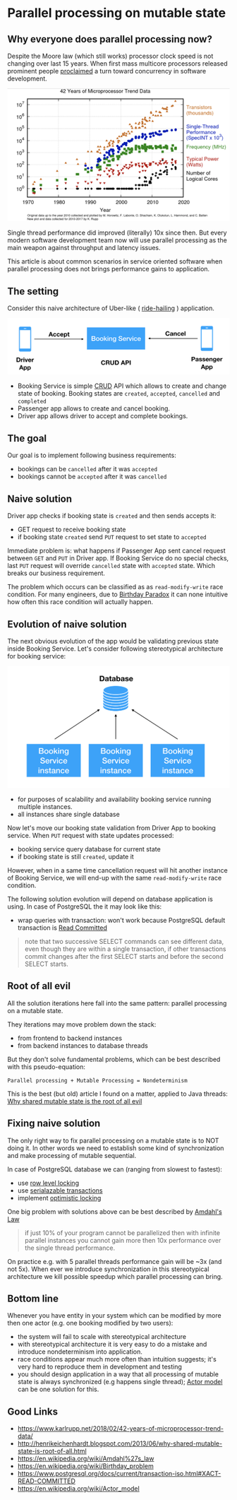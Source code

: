 # Parallel processing on mutable state

## Why everyone does parallel processing now?

Despite the Moore law (which still works) processor clock speed is not changing over last 15 years. When first mass multicore processors released prominent people [proclaimed](http://www.gotw.ca/publications/concurrency-ddj.htm) a  turn toward concurrency in software development.

<img src="./cpu-perfomance.png" />

Single thread performance did improved (literally) 10x  since then. But every modern software development team now will use parallel processing as the main weapon against throughput and latency issues.

This article is about common scenarios in service oriented software when parallel processing does not brings performance gains to application.

## The setting 

Consider this naive architecture of Uber-like ( [ride-hailing](https://en.wikipedia.org/wiki/Peer-to-peer_ridesharing) ) application.

<img src="./booking-app.png" />

* Booking Service is simple [CRUD](https://en.wikipedia.org/wiki/Create,_read,_update_and_delete) API which allows to create and change state of booking. Booking states are `created`, `accepted`, `cancelled` and `completed`
* Passenger app allows to create and cancel booking. 
* Driver app allows driver to accept and complete bookings.

## The goal

Our goal is to implement following business requirements:
* bookings can be `cancelled` after it was `accepted`
* bookings cannot be `accepted` after it was `cancelled`

## Naive solution

Driver app checks if booking state is `created` and then sends accepts it: 
* GET request to receive booking state
* if booking state `created` send `PUT` request to set state to `accepted`

Immediate problem is: what happens if Passenger App sent cancel request between `GET` and `PUT` in Driver app. If Booking Service do no special checks, last `PUT` request will override `cancelled` state with `accepted` state. Which breaks our business requirement.

The problem which occurs can be classified as as `read-modify-write` race condition. For many engineers, due to [Birthday Paradox](https://en.wikipedia.org/wiki/Birthday_problem) it can none intuitive how often this race condition will actually happen.

## Evolution of naive solution

The next obvious evolution of the app would be validating previous state inside Booking Service. Let's consider following stereotypical architecture for booking service:

<img src="./booking-service.png" />

* for purposes of scalability and availability booking service running multiple instances.
* all instances share single database

Now let's move our booking state validation from Driver App to booking service. When `PUT` request with state updates processed:
* booking service query database for current state
* if booking state is still `created`, update it

However, when in a same time cancellation request will hit another instance of Booking Service, we will end-up with the same `read-modify-write` race condition.

The following solution evolution will depend on database application is using. In case of PostgreSQL the it may look like this:
* wrap queries with transaction: won't work because PostgreSQL default transaction is [Read Committed](https://www.postgresql.org/docs/current/transaction-iso.html#XACT-READ-COMMITTED)

> note that two successive SELECT commands can see different data, even though they are within a single transaction, if other transactions commit changes after the first SELECT starts and before the second SELECT starts.

## Root of all evil

All the solution iterations here fall into the same pattern: parallel processing on a mutable state.

They iterations may move problem down the stack:
* from frontend to backend instances
* from backend instances to database threads

But they don't solve fundamental problems, which can be best described with this pseudo-equation:

```
Parallel processing + Mutable Processing = Nondeterminism
```

This is the best (but old) article I found on a matter, applied to Java threads: [Why shared mutable state is the root of all evil](http://henrikeichenhardt.blogspot.com/2013/06/why-shared-mutable-state-is-root-of-all.html
)

## Fixing naive solution

The only right way to fix parallel processing on a mutable state is to NOT doing it. In other words we need to establish some kind of synchronization and make processing of mutable sequential.

In case of PostgreSQL database we can (ranging from slowest to fastest):
* use [row level locking](https://www.postgresql.org/docs/9.1/explicit-locking.html#LOCKING-ROWS)
* use [serialazable transactions](https://www.postgresql.org/docs/9.1/transaction-iso.html#XACT-SERIALIZABLE)
* implement [optimistic locking](https://en.wikipedia.org/wiki/Optimistic_concurrency_control)


One big problem with solutions above can be best described by [Amdahl's Law](https://en.wikipedia.org/wiki/Amdahl%27s_law)
>  if just 10% of your program cannot be parallelized then with infinite parallel instances you cannot gain more then 10x performance over the single thread performance.

On practice e.g. with 5 parallel threads performance gain will be ~3x (and not 5x). When ever we introduce synchronization in this stereotypical architecture we kill possible speedup which parallel processing can bring.

## Bottom line 

Whenever you have entity in your system which can be modified by more then one actor (e.g. one booking modified by two users):
* the system will fail to scale with stereotypical architecture
* with stereotypical architecture it is very easy to do a mistake and introduce nondeterminism into application.
* race conditions appear much more often than intuition suggests; it's very hard to reproduce them in development and testing
* you should design application in a way that all processing of mutable state is always synchronized (e.g happens single thread); [Actor model](https://en.wikipedia.org/wiki/Actor_model) can be one solution for this.

## Good Links

* https://www.karlrupp.net/2018/02/42-years-of-microprocessor-trend-data/
* http://henrikeichenhardt.blogspot.com/2013/06/why-shared-mutable-state-is-root-of-all.html
* https://en.wikipedia.org/wiki/Amdahl%27s_law
* https://en.wikipedia.org/wiki/Birthday_problem
* https://www.postgresql.org/docs/current/transaction-iso.html#XACT-READ-COMMITTED
* https://en.wikipedia.org/wiki/Actor_model